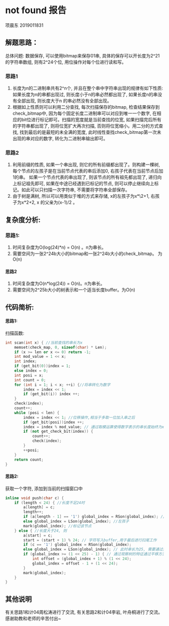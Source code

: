 # not found 报告
项晨东 2019011831

## 解题思路：

总体问题: 数据保存, 可以使用bitmap来保存01串, 具体的保存可以开长度为2\^21的字符串数组, 则有2\^24个位, 用位操作对每个位进行读和写。

### 思路1

1. 长度为n的二进制串共有2^n个, 并且在整个串中字符串出现的规律有如下性质:如果长度为n的串都出现过, 则长度小于n的串必然都出现了,  如果长度n的串没有全部出现, 则长度大于n 的串必然没有全部出现。
2. 根据如上性质则可以利用二分查找, 每次扫描保存的bitmap, 检查结果保存到check_bitmap中, 因为每个固定长度二进制串可以对应到唯一一个数字, 在相应的bit位进行标记即可。扫描的宽度就是当前查找的位宽, 如果扫描完后所有的字符串都出现了, 则将位宽扩大再次扫描, 否则将位宽缩小。用二分的方式查找, 找到最后的是最短的未全满的宽度, 此时线性查找check_bitmap第一次未出现的串对应的数字, 转化为二进制串输出即可。

### 思路2

1. 利用前缀的性质, 如果一个串出现, 则它的所有前缀都出现了。则构建一棵树, 每个节点的左孩子是在当前节点代表的串后添加0, 右孩子代表在当前节点后加1的串。 如果一个节点代表的串出现了, 则该节点的所有祖先都出现了, 递归向上标记祖先即可, 如果在中途已经遇到已标记的节点, 则可以停止继续向上标记。如此可以只扫描一次字符串, 不需要将字符串全部保存。
2. 由于树是满树, 所以可以用类似于堆的方式来存储, x的左孩子为x*\2+1, 右孩子为x\*2+2, x 的父亲为(x-1)/2 。



## 复杂度分析:

### 思路1:

1. 时间复杂度为O(log(24)*n) = O(n) 。n为串长。
2. 需要空间为一张2\^24b大小的bitmap和一张2\^24b大小的check_bitmap。 为O(n)

#### 思路2

1. 时间复杂度为O(n*log(24))  = O(n)。n为串长。
2. 需要空间为2\^25b大小的树表示和一个适当长度buffer。为O(n)

## 代码简析:

#### 思路1:

扫描函数:

```c++
int scan(int x) { //当前查找的串长为x
    memset(check_map, 0, sizeof(char) * Len);
    if (x >= len or x <= 0) return -1;
    int mod_value = 1 << x;
    int index;
    if (get_bit(0))index = 1;
    else index = 0;
    int posi = x;
    int count = 0;
    for (int i = 1; i < x; ++i) {//将串转化为数字
        index = index << 1;
        if (get_bit(i)) index ++;
    }
    check(index);
    count++;
    while (posi < len) {
        index = index << 1; //位移操作,相当于多取一位加入串之后
        if (get_bit(posi))index ++;
        index = index % mod_value; // 通过取模运算使得数字表示的串长度始终为x
        if (not get_check_bit(index)) {
            count++;
            check(index);
        }
        ++posi;
    }
    return count;
}
```

#### 思路2:

获取一个字符, 添加到当前的扫描窗口中

```c++
inline void push(char c) {
    if (length < 24) { //长度不足24时
        a[length] = c;
        length++;
        if (a[length - 1] == '1') global_index = RSon(global_index); // 右孩子
        else global_index = LSon(global_index); //左孩子
        mark(global_index); //标记该节点
    } else { //长度大于24, 则
        a[start] = c; 
        start = (start + 1) % 24; // 字符写入buffer,用于最后进行扫尾工作
        if (c == '1') global_index = RSon(global_index);
        else global_index = LSon(global_index); // 此时串长为25, 需要通过处理转化为24
        if (global_index >= (1 << 25) - 1) { // 通过观察树的特征通过平移方法回归到24位串
            int offset = (global_index + 1) % (1 << 24);
            global_index = offset - 1 + (1 << 24);
        }
        mark(global_index);
    }
}
```



## 其他说明

有关思路1和计04周松涛进行了交流, 有关思路2和计04李岩, 叶舟桐进行了交流。
感谢助教和老师的辛苦付出~

